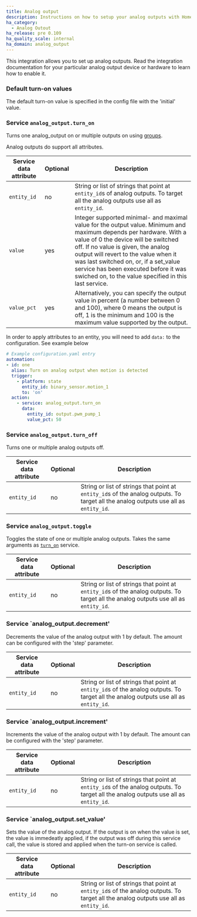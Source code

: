 ```yaml
---
title: Analog output
description: Instructions on how to setup your analog outputs with Home Assistant.
ha_category:
  - Analog Outout
ha_release: pre 0.109
ha_quality_scale: internal
ha_domain: analog_output
---
```


This integration allows you to set up analog outputs. Read the integration documentation for your particular analog output device or hardware to learn how to enable it.

### Default turn-on values

The default turn-on value is specified in the config file with the 'initial' value.

### Service `analog_output.turn_on`

Turns one analog_output on or multiple outputs on using [groups]({{site_root}}/integrations/group/).

Analog outputs do support all attributes. 

| Service data attribute | Optional | Description |
| ---------------------- | -------- | ----------- |
| `entity_id` | no | String or list of strings that point at `entity_id`s of analog outputs. To target all the analog outputs use all as `entity_id`.
| `value` | yes | Integer supported minimal- and maximal value for the output value. Minimum and maximum depends per hardware. With a value of 0 the device will be switched off. If no value is given, the analog output will revert to the value when it was last switched on, or, if a set_value service has been executed before it was swiched on, to the value specified in this last service.
| `value_pct`| yes | Alternatively, you can specify the output value in percent (a number between 0 and 100), where 0 means the output is off, 1 is the minimum and 100 is the maximum value supported by the output.

<div class='note'>

In order to apply attributes to an entity, you will need to add `data:` to the configuration. See example below

</div>

```yaml
# Example configuration.yaml entry
automation:
- id: one
  alias: Turn on analog output when motion is detected
  trigger:
    - platform: state
      entity_id: binary_sensor.motion_1
      to: 'on'
  action:
    - service: analog_output.turn_on
      data:
        entity_id: output.pwm_pump_1
        value_pct: 50
```

### Service `analog_output.turn_off`

Turns one or multiple analog outputs off.

| Service data attribute | Optional | Description |
| ---------------------- | -------- | ----------- |
| `entity_id` | no | String or list of strings that point at `entity_id`s of the analog outputs. To target all the analog outputs use all as `entity_id`.

### Service `analog_output.toggle`

Toggles the state of one or multiple analog outputs. Takes the same arguments as [`turn_on`](#service-analog_outputturn_on) service.

| Service data attribute | Optional | Description |
| ---------------------- | -------- | ----------- |
| `entity_id` | no | String or list of strings that point at `entity_id`s of the analog outputs. To target all the analog outputs use all as `entity_id`.

### Service `analog_output.decrement'

Decrements the value of the analog output with 1 by default. The amount can be configured with the 'step' parameter.

| Service data attribute | Optional | Description |
| ---------------------- | -------- | ----------- |
| `entity_id` | no | String or list of strings that point at `entity_id`s of the analog outputs. To target all the analog outputs use all as `entity_id`.

### Service `analog_output.increment'

Increments the value of the analog output with 1 by default. The amount can be configured with the 'step' parameter.

| Service data attribute | Optional | Description |
| ---------------------- | -------- | ----------- |
| `entity_id` | no | String or list of strings that point at `entity_id`s of the analog outputs. To target all the analog outputs use all as `entity_id`.

### Service `analog_output.set_value'

Sets the value of the analog output. If the output is on when the value is set, the value is immedeatly applied, if the output was off during this service call, the value is stored and applied when the turn-on service is called.

| Service data attribute | Optional | Description |
| ---------------------- | -------- | ----------- |
| `entity_id` | no | String or list of strings that point at `entity_id`s of the analog outputs. To target all the analog outputs use all as `entity_id`.




